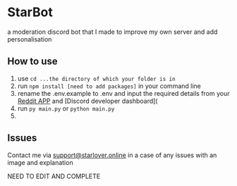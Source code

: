 # StarBot
a moderation discord bot that I made to improve my own server and add personalisation

## How to use
1. use ``cd ...the directory of which your folder is in``
2. run ``npm install [need to add packages]`` in your command line
3. rename the .env.example to .env and input the required details from your [Reddit APP](https://www.reddit.com/prefs/apps) and [Discord developer dashboard](
4. run ``py main.py`` or ``python main.py``
5. 
## Issues
Contact me via <a href="mailto:support@starlover.online">support@starlover.online</a> in a case of any issues with an image and explanation

NEED TO EDIT AND COMPLETE
